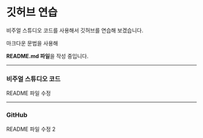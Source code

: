 # 깃허브 연습

비주얼 스튜디오 코드를 사용해서 깃허브를 연습해 보겠습니다.

마크다운 문법을 사용해 

**README.md 파일**을 작성 중입니다.

---------------------------------------

### 비주얼 스튜디오 코드

README 파일 수정 

---------------------------------------

### GitHub

README 파일 수정 2
